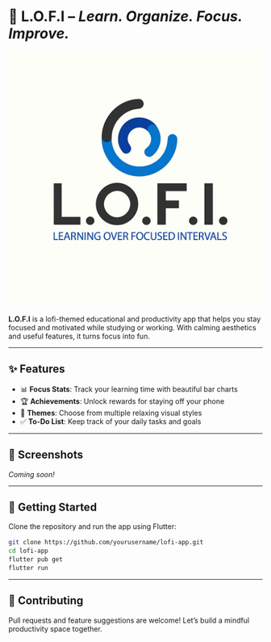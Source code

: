 # 🌙 L.O.F.I – *Learn. Organize. Focus. Improve.*

![L.O.F.I Logo](/docs/logo/logo.png)

**L.O.F.I** is a lofi-themed educational and productivity app that helps you stay focused and motivated while studying or working. With calming aesthetics and useful features, it turns focus into fun.

---

## ✨ Features

- 📊 **Focus Stats**: Track your learning time with beautiful bar charts  
- 🏆 **Achievements**: Unlock rewards for staying off your phone  
- 🎨 **Themes**: Choose from multiple relaxing visual styles  
- ✅ **To-Do List**: Keep track of your daily tasks and goals  

---

## 📱 Screenshots

*Coming soon!*

---

## 🚀 Getting Started

Clone the repository and run the app using Flutter:

```bash
git clone https://github.com/yourusername/lofi-app.git
cd lofi-app
flutter pub get
flutter run
```

---

## 🤝 Contributing

Pull requests and feature suggestions are welcome!
Let’s build a mindful productivity space together.